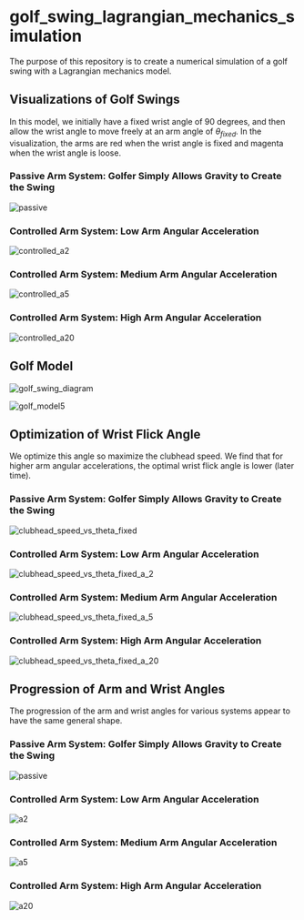 # golf_swing_lagrangian_mechanics_simulation

The purpose of this repository is to create a numerical simulation of a golf swing with a Lagrangian mechanics model.

## Visualizations of Golf Swings

In this model, we initially have a fixed wrist angle of 90 degrees, and then allow the wrist angle to move freely at an arm angle of $\theta_{fixed}$. In the visualization, the arms are red when the wrist angle is fixed and magenta when the wrist angle is loose. 

### Passive Arm System: Golfer Simply Allows Gravity to Create the Swing

![passive](https://user-images.githubusercontent.com/26510814/162670542-5f607c12-73d3-4930-8198-e1d0e6e337b6.gif)

### Controlled Arm System: Low Arm Angular Acceleration

![controlled_a2](https://user-images.githubusercontent.com/26510814/162670539-3cadaea2-6faf-4569-9ba3-6cd518259d9e.gif)

### Controlled Arm System: Medium Arm Angular Acceleration

![controlled_a5](https://user-images.githubusercontent.com/26510814/162670530-2574daf9-16ba-4956-bd45-108efca53a2b.gif)

### Controlled Arm System: High Arm Angular Acceleration

![controlled_a20](https://user-images.githubusercontent.com/26510814/162670536-add72abf-af55-4ce4-ba36-4094b9357c03.gif)

## Golf Model

![golf_swing_diagram](https://user-images.githubusercontent.com/26510814/162674110-8756bdbc-3931-4587-85b1-25903e89200c.png)

![golf_model5](https://user-images.githubusercontent.com/26510814/162674115-a4781565-9694-4232-a174-44d4fc4a200e.png)

## Optimization of Wrist Flick Angle

We optimize this angle so maximize the clubhead speed. We find that for higher arm angular accelerations, the optimal wrist flick angle is lower (later time).

### Passive Arm System: Golfer Simply Allows Gravity to Create the Swing

![clubhead_speed_vs_theta_fixed](https://user-images.githubusercontent.com/26510814/162670989-691c0725-ef2e-4d28-8fce-68ae22a8d794.png)

### Controlled Arm System: Low Arm Angular Acceleration

![clubhead_speed_vs_theta_fixed_a_2](https://user-images.githubusercontent.com/26510814/162670992-a08d396f-ab27-45d4-ac72-22497c9f3747.png)

### Controlled Arm System: Medium Arm Angular Acceleration

![clubhead_speed_vs_theta_fixed_a_5](https://user-images.githubusercontent.com/26510814/162670983-59be6a58-0e51-46ba-9f7a-cde44a6d78f6.png)

### Controlled Arm System: High Arm Angular Acceleration

![clubhead_speed_vs_theta_fixed_a_20](https://user-images.githubusercontent.com/26510814/162670990-19b96775-e466-46af-a059-a692bfcb216c.png)

## Progression of Arm and Wrist Angles

The progression of the arm and wrist angles for various systems appear to have the same general shape.

### Passive Arm System: Golfer Simply Allows Gravity to Create the Swing

![passive](https://user-images.githubusercontent.com/26510814/162670942-e36980b3-3df0-4d7d-8925-f8a29d092e02.png)

### Controlled Arm System: Low Arm Angular Acceleration

![a2](https://user-images.githubusercontent.com/26510814/162670943-22c4b37a-51f7-4bba-afc4-175409fe452a.png)

### Controlled Arm System: Medium Arm Angular Acceleration

![a5](https://user-images.githubusercontent.com/26510814/162670945-6a4a5825-2fe2-473f-add0-54050cb2f91a.png)

### Controlled Arm System: High Arm Angular Acceleration

![a20](https://user-images.githubusercontent.com/26510814/162670944-4ee389e8-b84d-4f42-a88a-13dbd19b412d.png)


